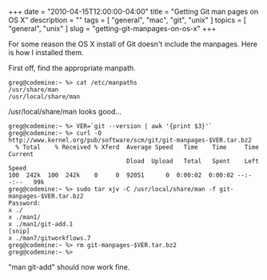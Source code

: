 +++
date        = "2010-04-15T12:00:00-04:00"
title       = "Getting Git man pages on OS X"
description = ""
tags        = [ "general", "mac", "git", "unix" ]
topics      = [ "general", "unix" ]
slug        = "getting-git-manpages-on-os-x"
+++

For some reason the OS X install of Git doesn't include the manpages. Here is how I installed them.

<!--more-->

First off, find the appropriate manpath.

```
greg@codemine:~ %> cat /etc/manpaths
/usr/share/man
/usr/local/share/man
```

/usr/local/share/man looks good...

```
greg@codemine:~ %> VER=`git --version | awk '{print $3}'`
greg@codemine:~ %> curl -O http://www.kernel.org/pub/software/scm/git/git-manpages-$VER.tar.bz2                              
  % Total    % Received % Xferd  Average Speed   Time    Time     Time  Current
                                 Dload  Upload   Total   Spent    Left  Speed
100  242k  100  242k    0     0  92051      0  0:00:02  0:00:02 --:--:--   99k
greg@codemine:~ %> sudo tar xjv -C /usr/local/share/man -f git-manpages-$VER.tar.bz2   
Password:
x ./
x ./man1/
x ./man1/git-add.1
[snip]
x ./man7/gitworkflows.7
greg@codemine:~ %> rm git-manpages-$VER.tar.bz2    
greg@codemine:~ %>
```

"man git-add" should now work fine.
